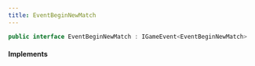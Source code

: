 ```yaml
---
title: EventBeginNewMatch
---
```


```csharp
public interface EventBeginNewMatch : IGameEvent<EventBeginNewMatch>
```

#### Implements

